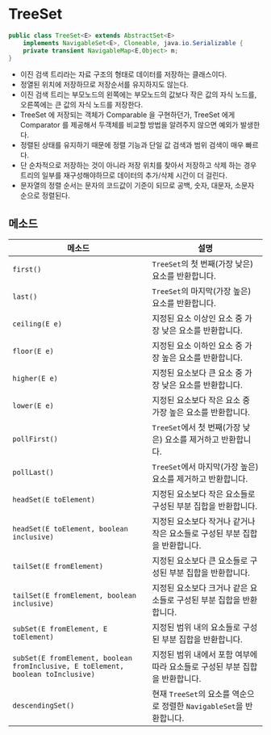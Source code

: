 # TreeSet
```java
public class TreeSet<E> extends AbstractSet<E>
    implements NavigableSet<E>, Cloneable, java.io.Serializable {
	private transient NavigableMap<E,Object> m;
}
```
- 이진 검색 트리라는 자료 구조의 형태로 데이터를 저장하는 클래스이다.
- 정열된 위치에 저장하므로 저장순서를 유지하지도 않는다.
- 이진 검색 트리는 부모노드의 왼쪽에는 부모노드의 값보다 작은 값의 자식 노드를, 오른쪽에는 큰 값의 자식 노드를 저장한다.
- TreeSet 에 저장되는 객체가 Comparable 을 구현하던가, TreeSet 에게 Comparator 를 제공해서 두객체를 비교할 방법을 알려주지 않으면 예외가 발생한다.
- 정렬된 상태를 유지하기 때문에 정렬 기능과 단일 값 검색과 범위 검색이 매우 빠르다.
- 단 순차적으로 저장하는 것이 아니라 저장 위치를 찾아서 저장하고 삭제 하는 경우 트리의 일부를 재구성해야하므로 데이터의 추가/삭제 시간이 더 걸린다.
- 문자열의 정렬 순서는 문자의 코드값이 기준이 되므로 공백, 숫자, 대문자, 소문자 순으로 정렬된다.

## 메소드

| 메소드                      | 설명                                                                 |
|-----------------------------|----------------------------------------------------------------------|
| `first()`                   | `TreeSet`의 첫 번째(가장 낮은) 요소를 반환합니다.                      |
| `last()`                    | `TreeSet`의 마지막(가장 높은) 요소를 반환합니다.                      |
| `ceiling(E e)`              | 지정된 요소 이상인 요소 중 가장 낮은 요소를 반환합니다.                |
| `floor(E e)`                | 지정된 요소 이하인 요소 중 가장 높은 요소를 반환합니다.                |
| `higher(E e)`               | 지정된 요소보다 큰 요소 중 가장 낮은 요소를 반환합니다.                |
| `lower(E e)`                | 지정된 요소보다 작은 요소 중 가장 높은 요소를 반환합니다.              |
| `pollFirst()`               | `TreeSet`에서 첫 번째(가장 낮은) 요소를 제거하고 반환합니다.           |
| `pollLast()`                | `TreeSet`에서 마지막(가장 높은) 요소를 제거하고 반환합니다.            |
| `headSet(E toElement)`      | 지정된 요소보다 작은 요소들로 구성된 부분 집합을 반환합니다.            |
| `headSet(E toElement, boolean inclusive)` | 지정된 요소보다 작거나 같거나 작은 요소들로 구성된 부분 집합을 반환합니다. |
| `tailSet(E fromElement)`    | 지정된 요소보다 큰 요소들로 구성된 부분 집합을 반환합니다.            |
| `tailSet(E fromElement, boolean inclusive)` | 지정된 요소보다 크거나 같은 요소들로 구성된 부분 집합을 반환합니다. |
| `subSet(E fromElement, E toElement)` | 지정된 범위 내의 요소들로 구성된 부분 집합을 반환합니다.       |
| `subSet(E fromElement, boolean fromInclusive, E toElement, boolean toInclusive)` | 지정된 범위 내에서 포함 여부에 따라 요소들로 구성된 부분 집합을 반환합니다. |
| `descendingSet()`           | 현재 `TreeSet`의 요소를 역순으로 정렬한 `NavigableSet`을 반환합니다.  |
